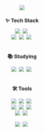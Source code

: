 <div align="center">
  <img src="https://capsule-render.vercel.app/api?type=waving&height=250&color=gradient&text=dayeons%20github&textBg=false&fontSize=40&fontAlignY=38">
  <h3>✨ Tech Stack</h3>
  <div>
    <img src="https://img.shields.io/badge/Vue-4fc08d.svg?style=flat&logo=vue.js&logoColor=fff">&nbsp
    <img src="https://img.shields.io/badge/react-20232a.svg?style=flat&logo=react&logoColor=61DAFB" />&nbsp
  </div>
  <div>
    <img src="https://img.shields.io/badge/javascript-F7DF1E.svg?style=flat&logo=javascript&logoColor=20232a" />&nbsp
    <img src="https://img.shields.io/badge/html5-E34F26.svg?style=flat&logo=html5&logoColor=white" />&nbsp
    <img src="https://img.shields.io/badge/css3-1572B6.svg?style=flat&logo=css3&logoColor=white" />&nbsp
  </div>
  <br>
  <h3>📚 Studying</h3>
  <div>
    <img src="https://img.shields.io/badge/javascript-F7DF1E.svg?style=flat&logo=javascript&logoColor=20232a" />&nbsp
    <img src="https://img.shields.io/badge/typescript-007ACC.svg?style=flat&logo=typescript&logoColor=white" />&nbsp
    <img src="https://img.shields.io/badge/React%20Query-FF4154?style=flat&logo=react%20query&logoColor=white" />&nbsp
  </div>
  <br>
  <h3>🛠 Tools</h3>
  <div>
    <img src="https://img.shields.io/badge/git-F05033.svg?style=flat&logo=git&logoColor=white" />&nbsp
    <img src="https://img.shields.io/badge/github-181717.svg?style=flat&logo=github&logoColor=white" />&nbsp
    <img src="https://img.shields.io/badge/subversion-809CC9.svg?style=flat&logo=subversion&logoColor=white" />&nbsp
  </div>
  <div>
    <img src="https://img.shields.io/badge/Notion-F3F3F3.svg?style=flat&logo=notion&logoColor=black" />&nbsp
    <img src="https://img.shields.io/badge/jira-0052CC.svg?style=flat&logo=jira&logoColor=white" />&nbsp
    <img src="https://img.shields.io/badge/confluence-172B4D.svg?style=flat&logo=confluence&logoColor=white" />&nbsp
  </div>
  <div>
    <img src="https://img.shields.io/badge/adobe%20photoshop-08253c.svg?style=flat&logo=adobe%20photoshop&logoColor=37abff" />&nbsp
    <img src="https://img.shields.io/badge/figma-F24E1E.svg?style=flat&logo=figma&logoColor=white" />&nbsp
  </div>
  <br>
  <div>
    <img src="https://img.shields.io/badge/VSCode-2C2C32.svg?style=flat&logo=visual-studio-code&logoColor=22ABF3" />&nbsp
    <img src="https://img.shields.io/badge/gulp-CF4647.svg?style=flat&logo=gulp&logoColor=white" />&nbsp
  </div>
</div>

